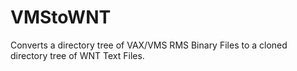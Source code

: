 # VMStoWNT
Converts a directory tree of VAX/VMS RMS Binary Files to a cloned directory tree of WNT Text Files.
